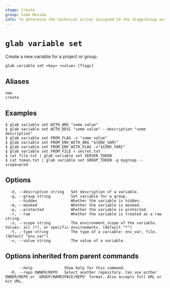```yaml
---
stage: Create
group: Code Review
info: To determine the technical writer assigned to the Stage/Group associated with this page, see https://about.gitlab.com/handbook/product/ux/technical-writing/#assignments
---
```


<!--
This documentation is auto generated by a script.
Please do not edit this file directly. Run `make gen-docs` instead.
-->

# `glab variable set`

Create a new variable for a project or group.

```plaintext
glab variable set <key> <value> [flags]
```

## Aliases

```plaintext
new
create
```

## Examples

```console
$ glab variable set WITH_ARG "some value"
$ glab variable set WITH_DESC "some value" --description "some description"
$ glab variable set FROM_FLAG -v "some value"
$ glab variable set FROM_ENV_WITH_ARG "${ENV_VAR}"
$ glab variable set FROM_ENV_WITH_FLAG -v"${ENV_VAR}"
$ glab variable set FROM_FILE < secret.txt
$ cat file.txt | glab variable set SERVER_TOKEN
$ cat token.txt | glab variable set GROUP_TOKEN -g mygroup --scope=prod

```

## Options

```plaintext
  -d, --description string   Set description of a variable.
  -g, --group string         Set variable for a group.
      --hidden               Whether the variable is hidden.
  -m, --masked               Whether the variable is masked.
  -p, --protected            Whether the variable is protected.
  -r, --raw                  Whether the variable is treated as a raw string.
  -s, --scope string         The environment_scope of the variable. Values: all (*), or specific environments. (default "*")
  -t, --type string          The type of a variable: env_var, file. (default "env_var")
  -v, --value string         The value of a variable.
```

## Options inherited from parent commands

```plaintext
      --help              Show help for this command.
  -R, --repo OWNER/REPO   Select another repository. Can use either OWNER/REPO or `GROUP/NAMESPACE/REPO` format. Also accepts full URL or Git URL.
```
